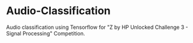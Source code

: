 # Audio-Classification
Audio classification using Tensorflow for "Z by HP Unlocked Challenge 3 - Signal Processing" Competition. 

